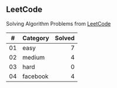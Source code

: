 ## LeetCode

Solving Algorithm Problems from [LeetCode](https://leetcode.com/)

| #  |    Category    | Solved |
|:--:|:---------------|-------:|
| 01 |      easy      |   7   |
| 02 |     medium     |   4   |
| 03 |      hard      |   0   |
| 04 |    facebook    |   4   |
